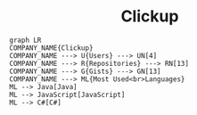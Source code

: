 <h1 align="center">Clickup</h1>

```mermaid
graph LR
COMPANY_NAME{Clickup}
COMPANY_NAME ---> U{Users} ---> UN[4]
COMPANY_NAME ---> R{Repositories} ---> RN[13]
COMPANY_NAME ---> G{Gists} ---> GN[13]
COMPANY_NAME ---> ML{Most Used<br>Languages}
ML --> Java[Java]
ML --> JavaScript[JavaScript]
ML --> C#[C#]
```
